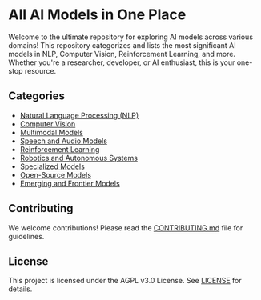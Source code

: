 # All AI Models in One Place

Welcome to the ultimate repository for exploring AI models across various domains! This repository categorizes and lists the most significant AI models in NLP, Computer Vision, Reinforcement Learning, and more. Whether you're a researcher, developer, or AI enthusiast, this is your one-stop resource.

## Categories
- [Natural Language Processing (NLP)](categories/NLP.md)
- [Computer Vision](categories/Computer_Vision.md)
- [Multimodal Models](categories/Multimodal_Models.md)
- [Speech and Audio Models](categories/Speech_Audio_Models.md)
- [Reinforcement Learning](categories/Reinforcement_Learning.md)
- [Robotics and Autonomous Systems](categories/Robotics_Autonomous.md)
- [Specialized Models](categories/Specialized_Models.md)
- [Open-Source Models](categories/Open_Source_Models.md)
- [Emerging and Frontier Models](categories/Emerging_Frontier_Models.md)

## Contributing
We welcome contributions! Please read the [CONTRIBUTING.md](CONTRIBUTING.md) file for guidelines.

## License
This project is licensed under the AGPL v3.0 License. See [LICENSE](LICENSE.md) for details.